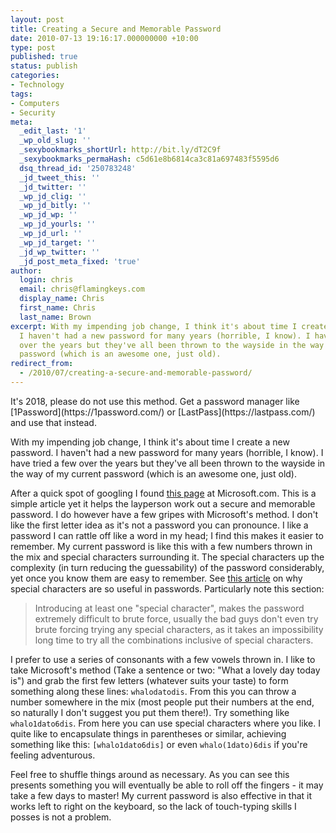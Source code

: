 ```yaml
---
layout: post
title: Creating a Secure and Memorable Password
date: 2010-07-13 19:16:17.000000000 +10:00
type: post
published: true
status: publish
categories:
- Technology
tags:
- Computers
- Security
meta:
  _edit_last: '1'
  _wp_old_slug: ''
  _sexybookmarks_shortUrl: http://bit.ly/dT2C9f
  _sexybookmarks_permaHash: c5d61e8b6814ca3c81a697483f5595d6
  dsq_thread_id: '250783248'
  _jd_tweet_this: ''
  _jd_twitter: ''
  _wp_jd_clig: ''
  _wp_jd_bitly: ''
  _wp_jd_wp: ''
  _wp_jd_yourls: ''
  _wp_jd_url: ''
  _wp_jd_target: ''
  _jd_wp_twitter: ''
  _jd_post_meta_fixed: 'true'
author:
  login: chris
  email: chris@flamingkeys.com
  display_name: Chris
  first_name: Chris
  last_name: Brown
excerpt: With my impending job change, I think it's about time I create a new password.
  I haven't had a new password for many years (horrible, I know). I have tried a few
  over the years but they've all been thrown to the wayside in the way of my current
  password (which is an awesome one, just old).
redirect_from:
  - /2010/07/creating-a-secure-and-memorable-password/
---
```


<div class="alert alert-warning">It's 2018, please do not use this method. Get a password manager like [1Password](https://1password.com/) or [LastPass](https://lastpass.com/) and use that instead.</div>

With my impending job change, I think it's about time I create a new password. I haven't had a new password for many years (horrible, I know). I have tried a few over the years but they've all been thrown to the wayside in the way of my current password (which is an awesome one, just old).

After a quick spot of googling I found [this page](http://www.microsoft.com/protect/fraud/passwords/create.aspx) at Microsoft.com. This is a simple article yet it helps the layperson work out a secure and memorable password. I do however have a few gripes with Microsoft's method. I don't like the first letter idea as it's not a password you can pronounce. I like a password I can rattle off like a word in my head; I find this makes it easier to remember. My current password is like this with a few numbers thrown in the mix and special characters surrounding it. The special characters up the complexity (in turn reducing the guessability) of the password considerably, yet once you know them are easy to remember. See [this article](http://blog.itsecurityexpert.co.uk/2008/01/winzip-encryption-password-security.html) on why special characters are so useful in passwords.  Particularly note this section:

> Introducing at least one "special character", makes the password extremely difficult to brute force, usually the bad guys don't even try brute forcing trying any special characters, as it takes an impossibility long time to try all the combinations inclusive of special characters.

I prefer to use a series of consonants with a few vowels thrown in. I like to take Microsoft's method (Take a sentence or two: "What a lovely day today is") and grab the first few letters (whatever suits your taste) to form something along these lines: `whalodatodis`. From this you can throw a number somewhere in the mix (most people put their numbers at the end, so naturally I don't suggest you put them there!). Try something like `whalo1dato6dis`. From here you can use special characters where you like. I quite like to encapsulate things in parentheses or similar, achieving something like this: `[whalo1dato6dis]` or even `whalo(1dato)6dis` if you're feeling adventurous.

Feel free to shuffle things around as necessary. As you can see this presents something you will eventually be able to roll off the fingers - it may take a few days to master! My current password is also effective in that it works left to right on the keyboard, so the lack of touch-typing skills I posses is not a problem.
